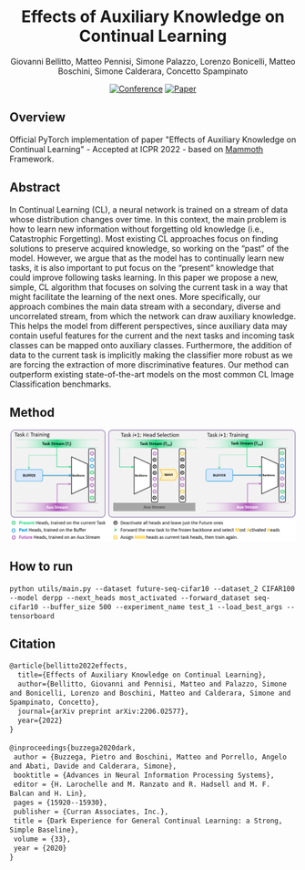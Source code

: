 <div align="center"> 

# Effects of Auxiliary Knowledge on Continual Learning
Giovanni Bellitto, Matteo Pennisi, Simone Palazzo, Lorenzo Bonicelli, Matteo Boschini, Simone Calderara, Concetto Spampinato

[![Conference](http://img.shields.io/badge/ICPR-2022-4b44ce.svg)](https://ieeexplore.ieee.org/document/9956694)
[![Paper](http://img.shields.io/badge/paper-arxiv.2206.02577-B31B1B.svg)](https://arxiv.org/pdf/2206.02577)


</div>

## Overview
Official PyTorch implementation of paper "Effects of Auxiliary Knowledge on Continual Learning" - Accepted at ICPR 2022 - based on [Mammoth](https://github.com/aimagelab/mammoth) Framework.


## Abstract

In Continual Learning (CL), a neural network is trained on a stream of data whose distribution changes over time.
In this context, the main problem is how to learn new information without forgetting old knowledge (i.e., Catastrophic Forgetting).
Most existing CL approaches focus on finding solutions to preserve acquired knowledge, so working on the “past” of the model. However, we argue that as the model has to continually learn new tasks, it is also important to put focus on the “present” knowledge that could improve following tasks learning. In this paper we propose a new, simple, CL algorithm that focuses on solving the current task in a way that might facilitate the learning of the next ones. More specifically, our approach combines the main data stream with a secondary, diverse and uncorrelated stream, from which the network can draw auxiliary knowledge. This helps the model from different perspectives, since auxiliary data may contain useful features for the current and the next tasks and incoming task classes can be mapped onto auxiliary classes. Furthermore, the addition of data to the current task is implicitly making the classifier more robust as we are forcing the extraction of more discriminative features. Our method can outperform existing state-of-the-art models on the most common CL Image Classification benchmarks.

## Method

![alt text](https://github.com/perceivelab/cl-mah/blob/main/imgs/MAH.png?raw=true)


## How to run
```
python utils/main.py --dataset future-seq-cifar10 --dataset_2 CIFAR100 --model derpp --next_heads most_activated --forward_dataset seq-cifar10 --buffer_size 500 --experiment_name test_1 --load_best_args --tensorboard
```

## Citation
```
@article{bellitto2022effects,
  title={Effects of Auxiliary Knowledge on Continual Learning},
  author={Bellitto, Giovanni and Pennisi, Matteo and Palazzo, Simone and Bonicelli, Lorenzo and Boschini, Matteo and Calderara, Simone and Spampinato, Concetto},
  journal={arXiv preprint arXiv:2206.02577},
  year={2022}
}

@inproceedings{buzzega2020dark,
 author = {Buzzega, Pietro and Boschini, Matteo and Porrello, Angelo and Abati, Davide and Calderara, Simone},
 booktitle = {Advances in Neural Information Processing Systems},
 editor = {H. Larochelle and M. Ranzato and R. Hadsell and M. F. Balcan and H. Lin},
 pages = {15920--15930},
 publisher = {Curran Associates, Inc.},
 title = {Dark Experience for General Continual Learning: a Strong, Simple Baseline},
 volume = {33},
 year = {2020}
}
```
